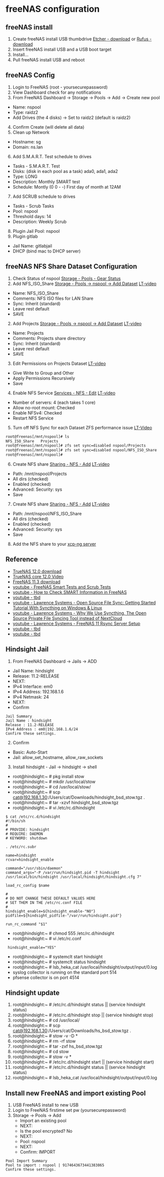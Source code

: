 # freeNAS configuration

## freeNAS install 
1. Create freeNAS install USB thumbdrive [Etcher - download](https://www.balena.io/etcher/k) or [Rufus - download](https://rufus.ie/)
2. Insert freeNAS install USB and a USB boot target
3. Install...
4. Pull freeNAS install USB and reboot

## freeNAS Config
1. Login to FreeNAS (root - yoursecurepassword)
2. View Dashboard check for any notifications
3. From FreeNAS Dashboard -> Storage -> Pools -> Add -> Create new pool
  - Name: nspool
  - Type: raidz2
  - Add Drives (the 4 disks) -> Set to raidz2 (default is raidz2)
4. Confirm Create (will delete all data)
5. Clean up Network
  - Hostname: sg
  - Domain: ns.lan
6. Add S.M.A.R.T. Test schedule to drives
  - Tasks - S.M.A.R.T. Test
  - Disks: (disk in each pool as a task) ada0, ada1, ada2
  - Type: LONG
  - Description: Monthly SMART test
  - Schedule: Montly (0 0 - -) First day of month at 12AM
7. Add SCRUB schedule to drives
  - Tasks - Scrub Tasks
  - Pool: nspool
  - Threshold days: 14
  - Description: Weekly Scrub
8. Plugin Jail Pool: nspool
9. Plugin gitlab
  - Jail Name: gitlabjail
  - DHCP (bind mac to DHCP server)

## freeNAS NFS Share Dataset Configuration
1. Check Status of nspool [Storage - Pools - Gear Status](http://192.168.2.83/ui/storage/pools/status/1)
2. Add NFS_ISO_Share [Storage - Pools -> nspool -> Add Dataset](http://192.168.2.83/ui/storage/pools/id/nspool/dataset/add/nspool) [LT-video](https://youtu.be/k_gvwU15EyE?t=95)
  - Name: NFS_ISO_Share
  - Comments: NFS ISO files for LAN Share
  - Sync: Inherit (standard)
  - Leave rest default
  - SAVE
2. Add Projects [Storage - Pools -> nspool -> Add Dataset](http://192.168.2.83/ui/storage/pools/id/nspool/dataset/add/nspool) [LT-video](https://youtu.be/k_gvwU15EyE?t=95)
  - Name: Projects
  - Comments: Projects share directory
  - Sync: Inherit (standard)
  - Leave rest default
  - SAVE
3. Edit Permissions on Projects Dataset [LT-video](https://youtu.be/k_gvwU15EyE?t=101)
  - Give Write to Group and Other
  - Apply Permissions Recursively
  - Save
4. Enable NFS Service [Services - NFS - Edit](http://192.168.2.83/ui/services/nfs) [LT-video](https://youtu.be/k_gvwU15EyE?t=222)
  - Number of servers: 4 (each takes 1 core)
  - Allow no-root mount: Checked
  - Enable NFSv4: Checked
  - Restart NFS Service
5. Turn off NFS Sync for each Dataset ZFS performance issue [LT-Video](https://youtu.be/k_gvwU15EyE?t=254)
```bash
root@freenas[/mnt/nspool]# ls
NFS_ISO_Share	Projects
root@freenas[/mnt/nspool]# zfs set sync=disabled nspool/Projects
root@freenas[/mnt/nspool]# zfs set sync=disabled nspool/NFS_ISO_Share
root@freenas[/mnt/nspool]# 
```
6. Create NFS share [Sharing - NFS - Add](http://192.168.2.83/ui/sharing/nfs/add) [LT-video](https://youtu.be/k_gvwU15EyE?t=117)
  - Path: /mnt/nspool/Projects
  - All dirs (checked)
  - Enabled (checked)
  - Advanced: Security: sys
  - Save
7. Create NFS share [Sharing - NFS - Add](http://192.168.2.83/ui/sharing/nfs/add) [LT-video](https://youtu.be/k_gvwU15EyE?t=117)
  - Path: /mnt/nspool/NFS_ISO_Share
  - All dirs (checked)
  - Enabled (checked)
  - Advanced: Security: sys
  - Save
8. Add the NFS share to your [xcp-ng server](../../compute/xcp-ng/)
  
## Reference
- [TrueNAS 12.0 download](https://download.freenas.org/12.0/MASTER/latest/x64/) 
- [TrueNAS core 12.0 Video](https://www.youtube.com/watch?v=KS6gVJnmy2U)
- [FreeNAS 11.3 download](https://www.freenas.org/download-freenas-release/) 
- [youtube - FreeNAS Smart Tests and Scrub Tests](https://www.youtube.com/watch?v=w0ZKuXN1AVM&vl=en)
- [youtube - How to Check SMART Information in FreeNAS](https://www.youtube.com/watch?v=PyBqahRsXwY)
- [youtube - tbd]()
- [youtube - Lawrence Systems - Open Source File Sync: Getting Started Tutorial With Syncthing on Windows & Linux](https://www.youtube.com/watch?v=O5O4ajGWZz8)
- [youtube - Lawrence Systems - Why We Use Syncthing, The Open Source Private File Syncing Tool instead of NextCloud](https://www.youtube.com/watch?v=bNiiJe8NpEw)
- [youtube - Lawrence Systems - FreeNAS 11 Rsync Server Setup](https://www.youtube.com/watch?v=Qhlp18QTUTo&t=359s)
- [youtube - tbd]()
- [youtube - tbd]()

## Hindsight Jail
1. From FreeNAS Dashboard -> Jails -> ADD
  - Jail Name: hindsight
  - Release: 11.2-RELEASE
  - NEXT:
  - IPv4 Interface: em0
  - IPv4 Address: 192.168.1.6
  - IPv4 Netmask: 24
  - NEXT:
  - Confirm
```
Jail Summary
Jail Name : hindsight
Release : 11.2-RELEASE
IPv4 Address : em0|192.168.1.6/24
Confirm these settings.
```
2. Confirm 
  - Basic: Auto-Start
  - Jail: allow_set_hostname, allow_raw_sockets
3. Install hindsight - Jail -> hindsight -> shell
  - root@hindsight:~ # pkg install stow
  - root@hindsight:~ # mkdir /usr/local/stow
  - root@hindsight:~ # cd /usr/local/stow/
  - root@hindsight:~ # scp cat@192.168.1.30:/Users/cat/Downloads/hindsight_bsd_stow.tgz .
  - root@hindsight:~ # tar -xzvf hindsight_bsd_stow.tgz
  - root@hindsight:~ # vi /etc/rc.d/hindsight
```
$ cat /etc/rc.d/hindsight
#!/bin/sh
#
# PROVIDE: hindsight 
# REQUIRE: DAEMON
# KEYWORD: shutdown

. /etc/rc.subr

name=hindsight
rcvar=hindsight_enable

command="/usr/sbin/daemon"
command_args="-P /var/run/hindsight.pid -T hindsight /usr/local/bin/hindsight /usr/local/hindsight/hindsight.cfg 7"

load_rc_config $name

#
# DO NOT CHANGE THESE DEFAULT VALUES HERE
# SET THEM IN THE /etc/rc.conf FILE
#
hindsight_enable=${hindsight_enable-"NO"}
pidfile=${hindsight_pidfile-"/var/run/hindsight.pid"}

run_rc_command "$1"
```
  - root@hindsight:~ # chmod 555 /etc/rc.d/hindsight
  - root@hindsight:~ # vi /etc/rc.conf
```
 hindsight_enable="YES"
```
  - root@hindsight:~ # systemclt start hindsight
  - root@hindsight:~ # systemclt status hindsight
  - root@hindsight:~ # lsb_heka_cat /usr/local/hindsight/output/input/0.log
  - syslog collector is running on the standard port 514
  - pfsense collector is on port 4514

## Hindsight update
1. root@hindsight:~ # /etc/rc.d/hindsight status || (service hindsight status)
2. root@hindsight:~ # /etc/rc.d/hindsight stop || (service hindsight stop)
3. root@hindsight:~ # cd /usr/local/
4. root@hindsight:~ # scp cat@192.168.1.30:/Users/cat/Downloads/hs_bsd_stow.tgz .
5. root@hindsight:~ # stow -v -D *
6. root@hindsight:~ # rm -rf stow
7. root@hindsight:~ # tar -zxf hs_bsd_stow.tgz
8. root@hindsight:~ # cd stow
9. root@hindsight:~ # stow -v *
10. root@hindsight:~ # /etc/rc.d/hindsight start || (service hindsight start)
11. root@hindsight:~ # /etc/rc.d/hindsight status || (service hindsight status)
12. root@hindsight:~ # lsb_heka_cat /usr/local/hindsight/output/input/0.log
  
  
## Install new FreeNAS and import existing Pool
1. USB FreeNAS install to new USB
2. Login to FreeNAS firstime set pw (yoursecurepassword)
3. Storage -> Pools -> Add 
   - Import an existing pool
   - NEXT:
   - Is the pool encrypted? No
   - NEXT:
   - Pool: nspool
   - NEXT:
   - Confirm: IMPORT
```
Pool Import Summary
Pool to import : nspool | 9174643673441383865
Confirm these settings.
```
